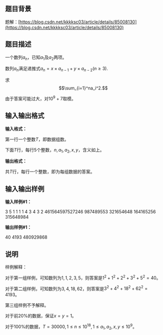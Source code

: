 题目背景
----

题解：[https://blog.csdn.net/kkkksc03/article/details/85008130](https://blog.csdn.net/kkkksc03/article/details/85008130)

题目描述
----

一个数列$a_n$，已知$a_1$及$a_2$两项。

数列$a_n$满足递推式$a_n=x \times a_{n-1}+ y \times a_{n-2}(n≥3).$

求$$\sum_{i=1}^na_i^2.$$

由于答案可能过大，对$10^9+7$取模。

输入输出格式
------

**输入格式：**  

第一行一个整数$T$，即数据组数。

下面$T$行，每行$5$个整数，$n,a_1,a_2,x,y$，含义如上。

**输出格式：**  

共$T$行，每行一个整数，即为每组数据的答案。

输入输出样例
------

**输入样例#1：** 

3
5 1 1 1 1
4 3 4 3 2
461564597527246 987489553 321654648 164165256 315648984

**输出样例#1：** 

40
4193
480929868

说明
--

样例解释：

对于第一组样例，可知数列为$1,1,2,3,5$，则答案是$1^2+1^2+2^2+3^2+5^2=40$。

对于第二组样例，可知数列为$3,4,18,62$，则答案是$3^2+4^2+18^2+62^2=4193$。

第三组样例不予解释。

对于前20%的数据，保证$x=y=1$。

对于100%的数据，$T=30000,1\le n \le 10^{18},1\le a_1,a_2 ,x,y \le 10^9$。